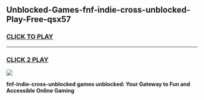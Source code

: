 
## Unblocked-Games-fnf-indie-cross-unblocked-Play-Free-qsx57
<h3>
<a href="https://premium76.site?title=fnf-indie-cross-unblocked&ref=12A">CLICK TO PLAY</a></h3>
<hr>

<h3>
<a href="https://premium76.site?title=fnf-indie-cross-unblocked&ref=12A">CLICK 2 PLAY</a>
  
</h3>

<a href="https://premium76.site?title=fnf-indie-cross-unblocked&ref=12A"><img src="https://clearcache.store/games.png"></a>


**fnf-indie-cross-unblocked games unblocked: Your Gateway to Fun and Accessible Online Gaming**
